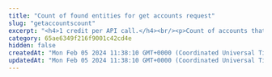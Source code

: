 ```yaml
---
title: "Count of found entities for get accounts request"
slug: "getaccountscount"
excerpt: "<h4>1 credit per API call.</h4><br/><p>Count of accounts that were found from /v3/ledger/account</p>"
category: 65ae6349f216f9001c42cd4e
hidden: false
createdAt: "Mon Feb 05 2024 11:38:10 GMT+0000 (Coordinated Universal Time)"
updatedAt: "Mon Feb 05 2024 11:38:10 GMT+0000 (Coordinated Universal Time)"
---
```

